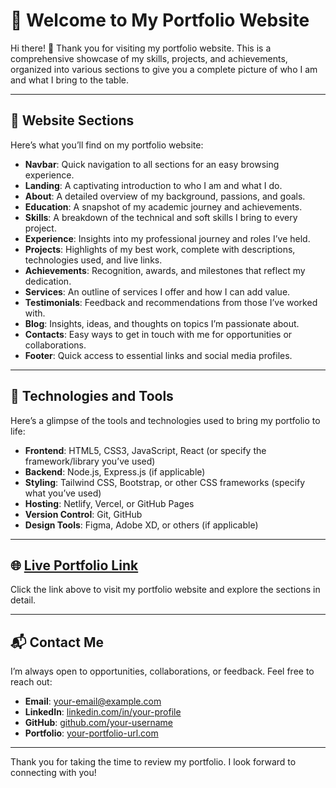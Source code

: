 # 🌟 Welcome to My Portfolio Website

Hi there! 👋 Thank you for visiting my portfolio website. This is a comprehensive showcase of my skills, projects, and achievements, organized into various sections to give you a complete picture of who I am and what I bring to the table.

---

## 📖 Website Sections

Here’s what you’ll find on my portfolio website:

- **Navbar**: Quick navigation to all sections for an easy browsing experience.
- **Landing**: A captivating introduction to who I am and what I do.
- **About**: A detailed overview of my background, passions, and goals.
- **Education**: A snapshot of my academic journey and achievements.
- **Skills**: A breakdown of the technical and soft skills I bring to every project.
- **Experience**: Insights into my professional journey and roles I’ve held.
- **Projects**: Highlights of my best work, complete with descriptions, technologies used, and live links.
- **Achievements**: Recognition, awards, and milestones that reflect my dedication.
- **Services**: An outline of services I offer and how I can add value.
- **Testimonials**: Feedback and recommendations from those I’ve worked with.
- **Blog**: Insights, ideas, and thoughts on topics I’m passionate about.
- **Contacts**: Easy ways to get in touch with me for opportunities or collaborations.
- **Footer**: Quick access to essential links and social media profiles.

---

## 🚀 Technologies and Tools

Here’s a glimpse of the tools and technologies used to bring my portfolio to life:

- **Frontend**: HTML5, CSS3, JavaScript, React (or specify the framework/library you’ve used)
- **Backend**: Node.js, Express.js (if applicable)
- **Styling**: Tailwind CSS, Bootstrap, or other CSS frameworks (specify what you’ve used)
- **Hosting**: Netlify, Vercel, or GitHub Pages
- **Version Control**: Git, GitHub
- **Design Tools**: Figma, Adobe XD, or others (if applicable)

---

## 🌐 [Live Portfolio Link](https://thescriptrailoth.netlify.app)

Click the link above to visit my portfolio website and explore the sections in detail.

---

## 📬 Contact Me

I’m always open to opportunities, collaborations, or feedback. Feel free to reach out:

- **Email**: [your-email@example.com](mailto:am3718440@gmail.com)
- **LinkedIn**: [linkedin.com/in/your-profile](https://linkedin.com/in/thescriptrailoth)
- **GitHub**: [github.com/your-username](https://github.com/thescriptrailoth)
- **Portfolio**: [your-portfolio-url.com](https://thescriptrailoth.netlify.app)

---

Thank you for taking the time to review my portfolio. I look forward to connecting with you!
